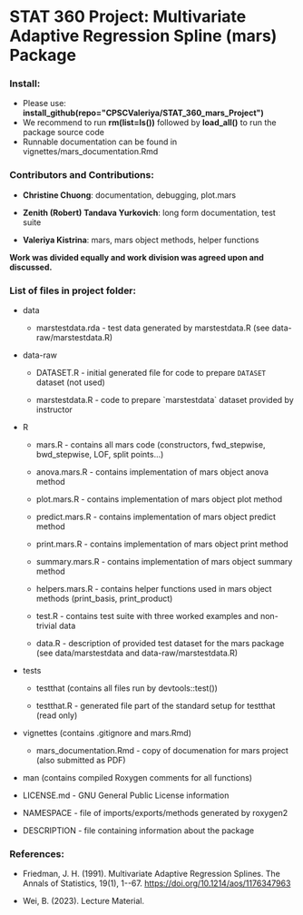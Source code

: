 # STAT 360 Project: Multivariate Adaptive Regression Spline (mars) Package

### Install:

-   Please use: **install_github(repo="CPSCValeriya/STAT_360_mars_Project")**
-   We recommend to run **rm(list=ls())** followed by **load_all()** to run the package source code
-   Runnable documentation can be found in vignettes/mars_documentation.Rmd

### Contributors and Contributions:

-   **Christine Chuong**: documentation, debugging, plot.mars

-   **Zenith (Robert) Tandava Yurkovich**: long form documentation, test suite

-   **Valeriya Kistrina**: mars, mars object methods, helper functions

**Work was divided equally and work division was agreed upon and discussed.**

### List of files in project folder:

-   data

    -   marstestdata.rda - test data generated by marstestdata.R (see data-raw/marstestdata.R)

-   data-raw

    -   DATASET.R - initial generated file for code to prepare `DATASET` dataset (not used)

    -   marstestdata.R - code to prepare \`marstestdata\` dataset provided by instructor

-   R

    -   mars.R - contains all mars code (constructors, fwd_stepwise, bwd_stepwise, LOF, split points...)

    -   anova.mars.R - contains implementation of mars object anova method

    -   plot.mars.R - contains implementation of mars object plot method

    -   predict.mars.R - contains implementation of mars object predict method

    -   print.mars.R - contains implementation of mars object print method

    -   summary.mars.R - contains implementation of mars object summary method

    -   helpers.mars.R - contains helper functions used in mars object methods (print_basis, print_product)

    -   test.R - contains test suite with three worked examples and non-trivial data

    -   data.R - description of provided test dataset for the mars package (see data/marstestdata and data-raw/marstestdata.R)

-   tests

    -   testthat (contains all files run by devtools::test())

    -   testthat.R - generated file part of the standard setup for testthat (read only)

-   vignettes (contains .gitignore and mars.Rmd)

    -   mars_documentation.Rmd - copy of documenation for mars project (also submitted as PDF)

-   man (contains compiled Roxygen comments for all functions)

-   LICENSE.md - GNU General Public License information

-   NAMESPACE - file of imports/exports/methods generated by roxygen2

-   DESCRIPTION - file containing information about the package

### References:

-   Friedman, J. H. (1991). Multivariate Adaptive Regression Splines. The Annals of Statistics, 19(1), 1--67. <https://doi.org/10.1214/aos/1176347963>

-   Wei, B. (2023). Lecture Material.
